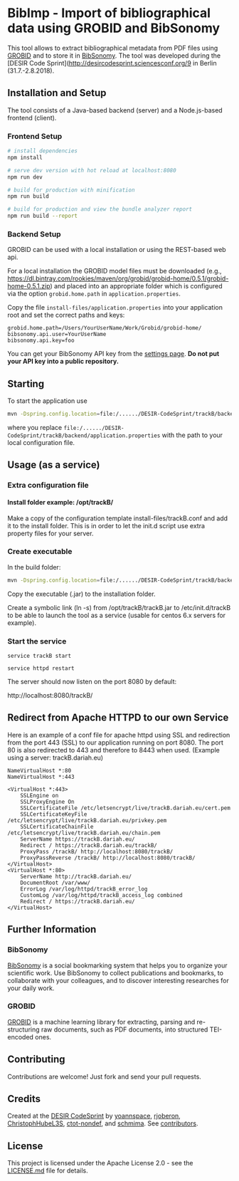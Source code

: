 # BibImp - Import of bibliographical data using GROBID and BibSonomy

This tool allows to extract bibliographical metadata from PDF files
using [GROBID](https://github.com/kermitt2/grobid) and to store it in
[BibSonomy](https://www.bibsonomy.org/). The tool was developed during
the [DESIR Code Sprint](http://desircodesprint.sciencesconf.org/9 in
Berlin (31.7.-2.8.2018).

## Installation and Setup

The tool consists of a Java-based backend (server) and a Node.js-based
frontend (client).

### Frontend Setup

``` sh
# install dependencies
npm install

# serve dev version with hot reload at localhost:8080
npm run dev

# build for production with minification
npm run build

# build for production and view the bundle analyzer report
npm run build --report
```

### Backend Setup

GROBID can be used with a local installation or using the REST-based
web api.

For a local installation the GROBID model files must be downloaded
(e.g.,
https://dl.bintray.com/rookies/maven/org/grobid/grobid-home/0.5.1/grobid-home-0.5.1.zip)
and placed into an appropriate folder which is configured via the
option `grobid.home.path` in `application.properties`.

Copy the file `install-files/application.properties` into your
application root and set the correct paths and keys:

``` properties
grobid.home.path=/Users/YourUserName/Work/Grobid/grobid-home/
bibsonomy.api.user=YourUserName
bibsonomy.api.key=foo
```

You can get your BibSonomy API key from the [settings
page](https://www.bibsonomy.org/settings?selTab=1#selTab1). **Do not
put your API key into a public repository.**

## Starting

To start the application use
``` sh
mvn -Dspring.config.location=file:/....../DESIR-CodeSprint/trackB/backend/application.properties spring-boot:run 
```

where you replace
`file:/....../DESIR-CodeSprint/trackB/backend/application.properties`
with the path to your local configuration file.

## Usage (as a service)
### Extra configuration file
#### Install folder example: /opt/trackB/

Make a copy of the configuration template install-files/trackB.conf and add it to the install folder.
This is in order to let the init.d script use extra property files for your server.

### Create executable
In the build folder:
``` bash
mvn -Dspring.config.location=file:/....../DESIR-CodeSprint/trackB/backend/application.properties clean package
```
Copy the executable (.jar) to the installation folder.

Create a symbolic link (ln -s) from /opt/trackB/trackB.jar to /etc/init.d/trackB to be able to launch the tool as a service 
(usable for centos 6.x servers for example).

### Start the service
```service trackB start```

```service httpd restart```

The server should now listen on the port 8080 by default:

http://localhost:8080/trackB/

## Redirect from Apache HTTPD to our own Service
Here is an example of a conf file for apache httpd using SSL and redirection from the port 443 (SSL) to our application running on port 8080.
The port 80 is also redirected to 443 and therefore to 8443 when used.
(Example using a server: trackB.dariah.eu)

```apacheconf
NameVirtualHost *:80
NameVirtualHost *:443

<VirtualHost *:443>
    SSLEngine on
    SSLProxyEngine On
    SSLCertificateFile /etc/letsencrypt/live/trackB.dariah.eu/cert.pem
    SSLCertificateKeyFile /etc/letsencrypt/live/trackB.dariah.eu/privkey.pem
    SSLCertificateChainFile /etc/letsencrypt/live/trackB.dariah.eu/chain.pem
    ServerName https://trackB.dariah.eu/
    Redirect / https://trackB.dariah.eu/trackB/
    ProxyPass /trackB/ http://localhost:8080/trackB/
    ProxyPassReverse /trackB/ http://localhost:8080/trackB/
</VirtualHost>
<VirtualHost *:80>
    ServerName http://trackB.dariah.eu/
    DocumentRoot /var/www/
    ErrorLog /var/log/httpd/trackB_error_log
    CustomLog /var/log/httpd/trackB_access_log combined
    Redirect / https://trackB.dariah.eu/
</VirtualHost>
```

## Further Information
### BibSonomy

[BibSonomy](https://www.bibsonomy.org/) is a social bookmarking system
that helps you to organize your scientific work. Use BibSonomy to
collect publications and bookmarks, to collaborate with your
colleagues, and to discover interesting researches for your daily
work.

### GROBID

[GROBID](https://github.com/kermitt2/grobid/) is a machine learning
library for extracting, parsing and re-structuring raw documents, such
as PDF documents, into structured TEI-encoded ones.

## Contributing

Contributions are welcome! Just fork and send your pull requests.

## Credits

Created at the [DESIR
CodeSprint](http://desircodesprint.sciencesconf.org/) by
[yoannspace](https://github.com/yoannspace),
[rjoberon](https://github.com/rjoberon),
[ChristophHubeL3S](https://github.com/ChristophHubeL3S),
[ctot-nondef](https://github.com/ctot-nondef), and
[schmima](https://github.com/schmima).  See
[contributors](https://github.com/DESIR-CodeSprint/trackB/graphs/contributors).

## License

This project is licensed under the Apache License 2.0 - see the
[LICENSE.md](https://github.com/DESIR-CodeSprint/trackB/blob/master/LICENSE.md)
file for details.
